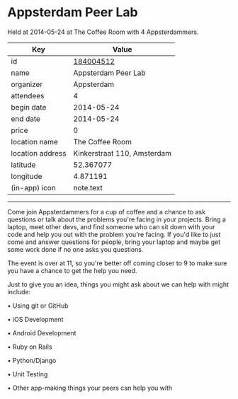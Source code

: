 # Appsterdam Peer Lab
Held at 2014-05-24 at The Coffee Room with 4 Appsterdammers.
        
|Key|Value
|---|---|
|id|[184004512](https://www.meetup.com/appsterdam/events/184004512/)|
|name|Appsterdam Peer Lab|
|organizer|Appsterdam|
|attendees|4|
|begin date|2014-05-24|
|end date|2014-05-24|
|price|0|
|location name|The Coffee Room|
|location address|Kinkerstraat 110, Amsterdam|
|latitude|52.367077|
|longitude|4.871191|
|(in-app) icon|note.text|

---

Come join Appsterdammers for a cup of coffee and a chance to ask questions or talk about the problems you're facing in your projects. Bring a laptop, meet other devs, and find someone who can sit down with your code and help you out with the problem you're facing. If you'd like to just come and answer questions for people, bring your laptop and maybe get some work done if no one asks you questions.

The event is over at 11, so you're better off coming closer to 9 to make sure you have a chance to get the help you need.

Just to give you an idea, things you might ask about we can help with might include:

• Using git or GitHub

• iOS Development

• Android Development

• Ruby on Rails

• Python/Django

• Unit Testing

• Other app-making things your peers can help you with


